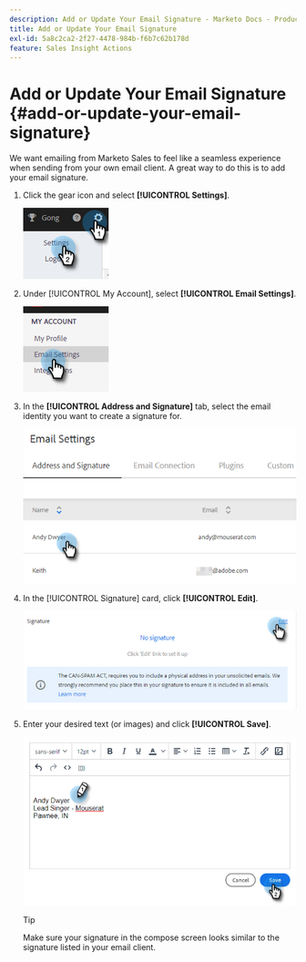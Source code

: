 ```yaml
---
description: Add or Update Your Email Signature - Marketo Docs - Product Documentation
title: Add or Update Your Email Signature
exl-id: 5a8c2ca2-2f27-4478-984b-f6b7c62b178d
feature: Sales Insight Actions
---
```

# Add or Update Your Email Signature {#add-or-update-your-email-signature}

We want emailing from Marketo Sales to feel like a seamless experience when sending from your own email client. A great way to do this is to add your email signature.

1. Click the gear icon and select **[!UICONTROL Settings]**.

   ![](assets/add-or-update-your-email-signature-1.png)

1. Under [!UICONTROL My Account], select **[!UICONTROL Email Settings]**.

   ![](assets/add-or-update-your-email-signature-2.png)

1. In the **[!UICONTROL Address and Signature]** tab, select the email identity you want to create a signature for.

   ![](assets/add-or-update-your-email-signature-3.png)

1. In the [!UICONTROL Signature] card, click **[!UICONTROL Edit]**.

   ![](assets/add-or-update-your-email-signature-4.png)

1. Enter your desired text (or images) and click **[!UICONTROL Save]**.

   ![](assets/add-or-update-your-email-signature-5.png)

   >[!TIP]
   >
   >Make sure your signature in the compose screen looks similar to the signature listed in your email client.

